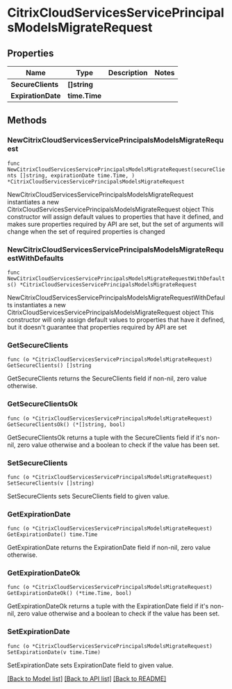 # CitrixCloudServicesServicePrincipalsModelsMigrateRequest

## Properties

Name | Type | Description | Notes
------------ | ------------- | ------------- | -------------
**SecureClients** | **[]string** |  | 
**ExpirationDate** | **time.Time** |  | 

## Methods

### NewCitrixCloudServicesServicePrincipalsModelsMigrateRequest

`func NewCitrixCloudServicesServicePrincipalsModelsMigrateRequest(secureClients []string, expirationDate time.Time, ) *CitrixCloudServicesServicePrincipalsModelsMigrateRequest`

NewCitrixCloudServicesServicePrincipalsModelsMigrateRequest instantiates a new CitrixCloudServicesServicePrincipalsModelsMigrateRequest object
This constructor will assign default values to properties that have it defined,
and makes sure properties required by API are set, but the set of arguments
will change when the set of required properties is changed

### NewCitrixCloudServicesServicePrincipalsModelsMigrateRequestWithDefaults

`func NewCitrixCloudServicesServicePrincipalsModelsMigrateRequestWithDefaults() *CitrixCloudServicesServicePrincipalsModelsMigrateRequest`

NewCitrixCloudServicesServicePrincipalsModelsMigrateRequestWithDefaults instantiates a new CitrixCloudServicesServicePrincipalsModelsMigrateRequest object
This constructor will only assign default values to properties that have it defined,
but it doesn't guarantee that properties required by API are set

### GetSecureClients

`func (o *CitrixCloudServicesServicePrincipalsModelsMigrateRequest) GetSecureClients() []string`

GetSecureClients returns the SecureClients field if non-nil, zero value otherwise.

### GetSecureClientsOk

`func (o *CitrixCloudServicesServicePrincipalsModelsMigrateRequest) GetSecureClientsOk() (*[]string, bool)`

GetSecureClientsOk returns a tuple with the SecureClients field if it's non-nil, zero value otherwise
and a boolean to check if the value has been set.

### SetSecureClients

`func (o *CitrixCloudServicesServicePrincipalsModelsMigrateRequest) SetSecureClients(v []string)`

SetSecureClients sets SecureClients field to given value.


### GetExpirationDate

`func (o *CitrixCloudServicesServicePrincipalsModelsMigrateRequest) GetExpirationDate() time.Time`

GetExpirationDate returns the ExpirationDate field if non-nil, zero value otherwise.

### GetExpirationDateOk

`func (o *CitrixCloudServicesServicePrincipalsModelsMigrateRequest) GetExpirationDateOk() (*time.Time, bool)`

GetExpirationDateOk returns a tuple with the ExpirationDate field if it's non-nil, zero value otherwise
and a boolean to check if the value has been set.

### SetExpirationDate

`func (o *CitrixCloudServicesServicePrincipalsModelsMigrateRequest) SetExpirationDate(v time.Time)`

SetExpirationDate sets ExpirationDate field to given value.



[[Back to Model list]](../README.md#documentation-for-models) [[Back to API list]](../README.md#documentation-for-api-endpoints) [[Back to README]](../README.md)


